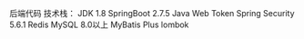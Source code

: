 后端代码
技术栈：
JDK 1.8
SpringBoot 2.7.5
Java Web Token
Spring Security 5.6.1
Redis
MySQL 8.0以上
MyBatis Plus
lombok
